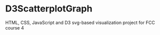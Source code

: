 # D3ScatterplotGraph
 HTML, CSS, JavaScript and D3 svg-based visualization project for FCC course 4
